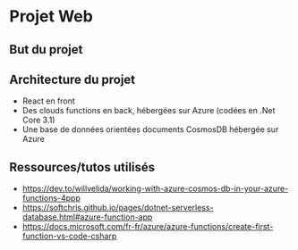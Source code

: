 # Projet Web

## But du projet

## Architecture du projet

 - React en front
 - Des clouds functions en back, hébergées sur Azure (codées en .Net Core 3.1)
 - Une base de données orientées documents CosmosDB hébergée sur Azure

## Ressources/tutos utilisés

 - https://dev.to/willvelida/working-with-azure-cosmos-db-in-your-azure-functions-4ppp
 - https://softchris.github.io/pages/dotnet-serverless-database.html#azure-function-app
 - https://docs.microsoft.com/fr-fr/azure/azure-functions/create-first-function-vs-code-csharp
